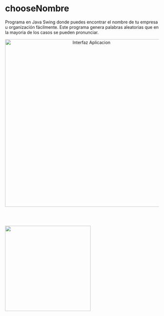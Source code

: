 # chooseNombre
Programa en Java Swing donde puedes encontrar el nombre de tu empresa u organización fácilmente.
Este programa genera palabras aleatorias que en la mayoria de los casos se pueden pronunciar.

<p align="center">
  <img src="https://i.gyazo.com/e66cf488ebb14a3559c920abd7673bd0.png" width="550" title="Interfaz Aplicacion">
</p>
</br>
</br>


<a href="https://mega.nz/#!uVpE3Cwa!veCV6sahBfv01J1Jfl8i1YRjSbLMeOTY_qOHXCaUZLA" target="_blank"><img src="https://seed4.me/blog/wp-content/uploads/2017/01/Windows_badge.png" width="280"/></a>

